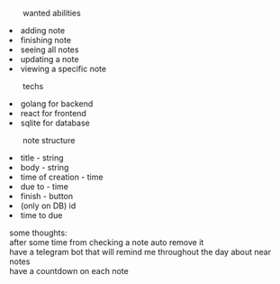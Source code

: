 <ul>wanted abilities</ul>
    <li>adding note</li>
    <li>finishing note</li>
    <li>seeing all notes</li>
    <li>updating a note</li>
    <li>viewing a specific note</li>

<ul>techs</ul>
    <li>golang for backend</li>
    <li>react for frontend</li>
    <li>sqlite for database</li>

<ul>note structure</ul>
    <li>title - string</li>
    <li>body - string</li>
    <li>time of creation - time</li>
    <li>due to - time</li>
    <li>finish - button</li>
    <li>(only on DB) id</li>
    <li>time to due</li>

some thoughts:
<br>
after some time from checking a note auto remove it
<br>
have a telegram bot that will remind me throughout the day about near notes
<br>
have a countdown on each note